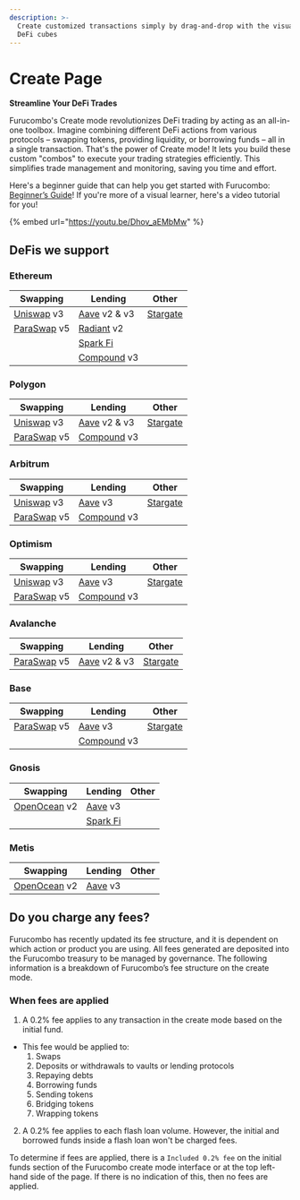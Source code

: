 ```yaml
---
description: >-
  Create customized transactions simply by drag-and-drop with the visualized
  DeFi cubes
---
```


# Create Page

**Streamline Your DeFi Trades**

Furucombo's Create mode revolutionizes DeFi trading by acting as an all-in-one toolbox. Imagine combining different DeFi actions from various protocols – swapping tokens, providing liquidity, or borrowing funds – all in a single transaction. That's the power of Create mode! It lets you build these custom "combos" to execute your trading strategies efficiently. This simplifies trade management and monitoring, saving you time and effort.

Here's a beginner guide that can help you get started with Furucombo: [Beginner’s Guide](https://docs.furucombo.app/using-furucombo/tutorials/beginners-guide)! If you're more of a visual learner, here's a video tutorial for you!

{% embed url="https://youtu.be/Dhov_aEMbMw" %}

## DeFis we support&#x20;

### Ethereum

| Swapping                                | Lending                                  | Other                                 |
| --------------------------------------- | ---------------------------------------- | ------------------------------------- |
| [Uniswap](https://uniswap.org/) v3      | [Aave](https://aave.com/) v2 & v3        | [Stargate](https://stargate.finance/) |
| [ParaSwap](https://www.paraswap.io/) v5 | [Radiant](https://radiant.capital/) v2   |                                       |
|                                         | [Spark Fi](https://spark.fi/)            |                                       |
|                                         | [Compound](https://compound.finance/) v3 |                                       |

### Polygon

| Swapping                                | Lending                                  | Other                                 |
| --------------------------------------- | ---------------------------------------- | ------------------------------------- |
| [Uniswap](https://uniswap.org/) v3      | [Aave](https://aave.com/) v2 & v3        | [Stargate](https://stargate.finance/) |
| [ParaSwap](https://www.paraswap.io/) v5 | [Compound](https://compound.finance/) v3 |                                       |

### Arbitrum

| Swapping                                | Lending                                  | Other                                 |
| --------------------------------------- | ---------------------------------------- | ------------------------------------- |
| [Uniswap](https://uniswap.org/) v3      | [Aave](https://aave.com/) v3             | [Stargate](https://stargate.finance/) |
| [ParaSwap](https://www.paraswap.io/) v5 | [Compound](https://compound.finance/) v3 |                                       |

### Optimism

| Swapping                                | Lending                                  | Other                                 |
| --------------------------------------- | ---------------------------------------- | ------------------------------------- |
| [Uniswap](https://uniswap.org/) v3      | [Aave](https://aave.com/) v3             | [Stargate](https://stargate.finance/) |
| [ParaSwap](https://www.paraswap.io/) v5 | [Compound](https://compound.finance/) v3 |                                       |

### Avalanche

| Swapping                                | Lending                           | Other                                 |
| --------------------------------------- | --------------------------------- | ------------------------------------- |
| [ParaSwap](https://www.paraswap.io/) v5 | [Aave](https://aave.com/) v2 & v3 | [Stargate](https://stargate.finance/) |

### Base

| Swapping                                | Lending                                  | Other                                 |
| --------------------------------------- | ---------------------------------------- | ------------------------------------- |
| [ParaSwap](https://www.paraswap.io/) v5 | [Aave](https://aave.com/) v3             | [Stargate](https://stargate.finance/) |
|                                         | [Compound](https://compound.finance/) v3 |                                       |

### Gnosis

| Swapping                                   | Lending                       | Other |
| ------------------------------------------ | ----------------------------- | ----- |
| [OpenOcean](https://openocean.finance/) v2 | [Aave](https://aave.com/) v3  |       |
|                                            | [Spark Fi](https://spark.fi/) |       |

### Metis

| Swapping                                   | Lending                      | Other |
| ------------------------------------------ | ---------------------------- | ----- |
| [OpenOcean](https://openocean.finance/) v2 | [Aave](https://aave.com/) v3 |       |

## Do you charge any fees?

Furucombo has recently updated its fee structure, and it is dependent on which action or product you are using. All fees generated are deposited into the Furucombo treasury to be managed by governance. The following information is a breakdown of Furucombo’s fee structure on the create mode.

### When fees are applied

1. A 0.2% fee applies to any transaction in the create mode based on the initial fund.

* This fee would be applied to:
  1. Swaps&#x20;
  2. Deposits or withdrawals to vaults or lending protocols&#x20;
  3. Repaying debts&#x20;
  4. Borrowing funds
  5. Sending tokens&#x20;
  6. Bridging tokens&#x20;
  7. Wrapping tokens

2. A 0.2% fee applies to each flash loan volume. However, the initial and borrowed funds inside a flash loan won't be charged fees.&#x20;

To determine if fees are applied, there is a `Included 0.2% fee` on the initial funds section of the Furucombo create mode interface or at the top left-hand side of the page. If there is no indication of this, then no fees are applied.
